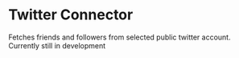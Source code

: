 # Twitter Connector
Fetches friends and followers from selected public twitter account. Currently still in development
